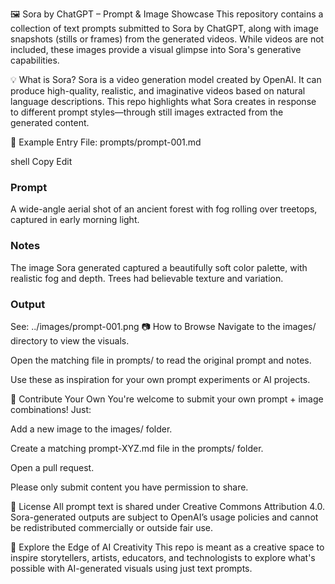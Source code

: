 🖼️ Sora by ChatGPT – Prompt & Image Showcase
This repository contains a collection of text prompts submitted to Sora by ChatGPT, along with image snapshots (stills or frames) from the generated videos. While videos are not included, these images provide a visual glimpse into Sora's generative capabilities.

💡 What is Sora?
Sora is a video generation model created by OpenAI. It can produce high-quality, realistic, and imaginative videos based on natural language descriptions. This repo highlights what Sora creates in response to different prompt styles—through still images extracted from the generated content.

📝 Example Entry
File: prompts/prompt-001.md

shell
Copy
Edit
### Prompt
A wide-angle aerial shot of an ancient forest with fog rolling over treetops, captured in early morning light.

### Notes
The image Sora generated captured a beautifully soft color palette, with realistic fog and depth. Trees had believable texture and variation.

### Output
See: ../images/prompt-001.png
📷 How to Browse
Navigate to the images/ directory to view the visuals.

Open the matching file in prompts/ to read the original prompt and notes.

Use these as inspiration for your own prompt experiments or AI projects.

🤝 Contribute Your Own
You're welcome to submit your own prompt + image combinations! Just:

Add a new image to the images/ folder.

Create a matching prompt-XYZ.md file in the prompts/ folder.

Open a pull request.

Please only submit content you have permission to share.

📜 License
All prompt text is shared under Creative Commons Attribution 4.0. Sora-generated outputs are subject to OpenAI’s usage policies and cannot be redistributed commercially or outside fair use.

🌟 Explore the Edge of AI Creativity
This repo is meant as a creative space to inspire storytellers, artists, educators, and technologists to explore what's possible with AI-generated visuals using just text prompts.
